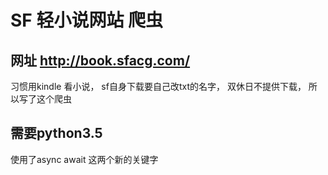 # SF 轻小说网站 爬虫


## 网址 http://book.sfacg.com/

习惯用kindle 看小说， sf自身下载要自己改txt的名字， 双休日不提供下载， 所以写了这个爬虫

## 需要python3.5

使用了async await 这两个新的关键字



